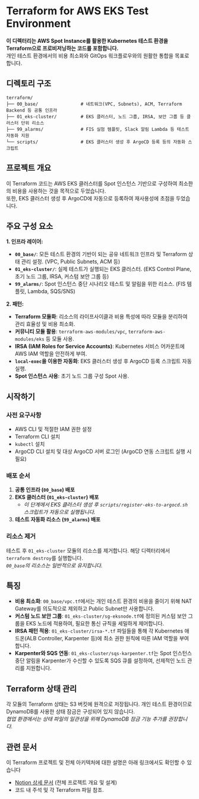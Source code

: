 # Terraform for AWS EKS Test Environment

**이 디렉터리는 AWS Spot Instance를 활용한 Kubernetes 테스트 환경을 Terraform으로 프로비저닝하는 코드를 포함합니다.**   
개인 테스트 환경에서의 비용 최소화와 GitOps 워크플로우와의 원활한 통합을 목표로 합니다.

## 디렉토리 구조

```
terraform/
├── 00_base/                # 네트워크(VPC, Subnets), ACM, Terraform Backend 등 공통 인프라
├── 01_eks-cluster/         # EKS 클러스터, 노드 그룹, IRSA, 보안 그룹 등 클러스터 단위 리소스
├── 99_alarms/              # FIS 실험 템플릿, Slack 알림 Lambda 등 테스트 자동화 지원
└── scripts/                # EKS 클러스터 생성 후 ArgoCD 등록 등의 자동화 스크립트
```

## 프로젝트 개요

이 Terraform 코드는 AWS EKS 클러스터를 Spot 인스턴스 기반으로 구성하여 최소한의 비용을 사용하는 것을 목적으로 두었습니다.   
또한, EKS 클러스터 생성 후 ArgoCD에 자동으로 등록하여 재사용성에 초점을 두었습니다.

## 주요 구성 요소

**1. 인프라 레이어:**
-   **`00_base/`**: 모든 테스트 환경의 기반이 되는 공유 네트워크 인프라 및 Terraform 상태 관리 설정. (VPC, Public Subnets, ACM 등)
-   **`01_eks-cluster/`**: 실제 테스트가 실행되는 EKS 클러스터. (EKS Control Plane, 초기 노드 그룹, IRSA, 커스텀 보안 그룹 등)
-   **`99_alarms/`**: Spot 인스턴스 중단 시나리오 테스트 및 알림을 위한 리소스. (FIS 템플릿, Lambda, SQS/SNS)

**2. 패턴:**
-   **Terraform 모듈화**: 리소스의 라이프사이클과 비용 특성에 따라 모듈을 분리하여 관리 효율성 및 비용 최소화.
-   **커뮤니티 모듈 활용**: `terraform-aws-modules/vpc`, `terraform-aws-modules/eks` 등 모듈 사용.
-   **IRSA (IAM Roles for Service Accounts)**: Kubernetes 서비스 어카운트에 AWS IAM 역할을 안전하게 부여.
-   **`local-exec`을 이용한 자동화**: EKS 클러스터 생성 후 ArgoCD 등록 스크립트 자동 실행.
-   **Spot 인스턴스 사용**: 초기 노드 그룹 구성 Spot 사용.

## 시작하기

### 사전 요구사항

-   AWS CLI 및 적절한 IAM 권한 설정
-   Terraform CLI 설치
-   `kubectl` 설치
-   ArgoCD CLI 설치 및 대상 ArgoCD 서버 로그인 (ArgoCD 연동 스크립트 실행 시 필요)

### 배포 순서

1.  **공통 인프라 (`00_base`) 배포**
2.  **EKS 클러스터 (`01_eks-cluster`) 배포**
    *   *이 단계에서 EKS 클러스터 생성 후 `scripts/register-eks-to-argocd.sh` 스크립트가 자동으로 실행됩니다.*
3.  **테스트 자동화 리소스 (`99_alarms`) 배포**

### 리소스 제거 

테스트 후 `01_eks-cluster` 모듈의 리소스를 제거합니다. 해당 디렉터리에서 `terraform destroy`를 실행합니다.  
*`00_base`의 리소스는 일반적으로 유지합니다.*

## 특징

-   **비용 최소화**: `00_base/vpc.tf`에서는 개인 테스트 환경의 비용을 줄이기 위해 NAT Gateway를 의도적으로 제외하고 Public Subnet만 사용합니다.
-   **커스텀 노드 보안 그룹**: `01_eks-cluster/sg-eksnode.tf`에 정의된 커스텀 보안 그룹을 EKS 노드에 적용하여, 필요한 통신 규칙을 세밀하게 제어합니다.
-   **IRSA 패턴 적용**: `01_eks-cluster/irsa-*.tf` 파일들을 통해 각 Kubernetes 애드온(ALB Controller, Karpenter 등)에 최소 권한 원칙에 따른 IAM 역할을 부여합니다.
-   **Karpenter와 SQS 연동**: `01_eks-cluster/sqs-karpenter.tf`는 Spot 인스턴스 중단 알림을 Karpenter가 수신할 수 있도록 SQS 큐를 설정하여, 선제적인 노드 관리를 지원합니다.

## Terraform 상태 관리

각 모듈의 Terraform 상태는 S3 버킷에 원격으로 저장됩니다. 개인 테스트 환경이므로 DynamoDB를 사용한 상태 잠금은 구성되어 있지 않습니다.    
*협업 환경에서는 상태 파일의 일관성을 위해 DynamoDB 잠금 기능 추가를 권장합니다.*

## 관련 문서

이 Terraform 프로젝트 및 전체 아키텍처에 대한 설명은 아래 링크에서도 확인할 수 있습니다
-   [Notion 상세 문서](https://jongone.notion.site/Spot-Friendly-Architecture-1eeed8530d818053b1e8c08b75ed04ca?pvs=74) (전체 프로젝트 개요 및 설계)
-   코드 내 주석 및 각 Terraform 파일 참조.